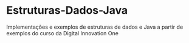 # Estruturas-Dados-Java
Implementações e exemplos de estruturas de dados e Java a partir de exemplos do curso da Digital Innovation One
